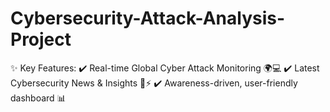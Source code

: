 # Cybersecurity-Attack-Analysis-Project
✨ Key Features: ✔️ Real-time Global Cyber Attack Monitoring 🌍💻 ✔️ Latest Cybersecurity News &amp; Insights 📰⚡ ✔️ Awareness-driven, user-friendly dashboard 📊
